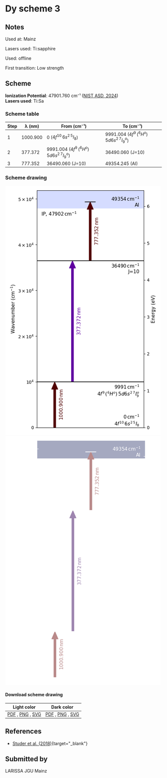 # Dy scheme 3

## Notes

Used at: Mainz

Lasers used: Ti:sapphire

Used: offline

First transition: Low strength



## Scheme

**Ionization Potential**: 47901.760 cm⁻¹ ([NIST ASD, 2024](https://www.nist.gov/pml/atomic-spectra-database))  
**Lasers used**: Ti:Sa

### Scheme table

| Step |  λ (nm)  |                 From (cm⁻¹)                 |                  To (cm⁻¹)                  |
| ---- | -------- | ------------------------------------------- | ------------------------------------------- |
| 1    | 1000.900 | 0 ($4f^{10}\,6s^2\,^5I_8$)                  | 9991.004 ($4f^9\,(^6H^o)\,5d6s^2\,^7I^o_9$) |
| 2    | 377.372  | 9991.004 ($4f^9\,(^6H^o)\,5d6s^2\,^7I^o_9$) | 36490.060 (J=10)                            |
| 3    | 777.352  | 36490.060 (J=10)                            | 49354.245 (AI)                              |


### Scheme drawing

![dy scheme, light mode](dy-003/dy-003-light.png#only-light)
![dy scheme, dark mode](dy-003/dy-003-dark-web.png#only-dark)

#### Download scheme drawing

|                                            Light color                                            |                                           Dark color                                           |
| ------------------------------------------------------------------------------------------------- | ---------------------------------------------------------------------------------------------- |
| [PDF](dy-003/dy-003-light.pdf) , [PNG](dy-003/dy-003-light.png) , [SVG](dy-003/dy-003-light.svg)  | [PDF](dy-003/dy-003-dark.pdf) , [PNG](dy-003/dy-003-dark.png) , [SVG](dy-003/dy-003-dark.svg)  |


## References

  - [Studer et al. (2018)](https://doi.org/10.1103/PhysRevA.98.042504){target="_blank"}



## Submitted by

LARISSA JGU Mainz

